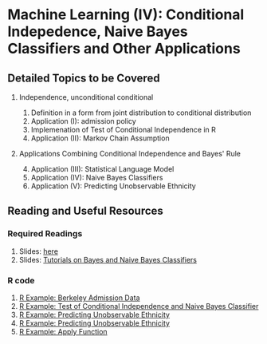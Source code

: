 # Machine Learning (IV): Conditional Indepedence, Naive Bayes Classifiers and Other Applications

## Detailed Topics to be Covered

1. Independence, unconditional conditional
  
    1. Definition in a form from joint distribution to conditional distribution
    2. Application (I): admission policy
    3. Implemenation of Test of Conditional Independence in R
    4. Application (II): Markov Chain Assumption
    
2. Applications Combining Conditional Independence and Bayes' Rule

    4. Application (III): Statistical Language Model
    5. Application (IV): Naive Bayes Classifiers
    5. Application (V): Predicting Unobservable Ethnicity
    
    
## Reading and Useful Resources

### Required Readings

1. Slides: [here](../lecture/mv03_cond_dist04.pdf)
2. Slides: [Tutorials on Bayes and Naive Bayes Classifiers](../lecture/mv03_cond_dist04_tutorial_on_naive-bayes.pdf)

### R code

1. [R Example: Berkeley Admission Data](../lecture/example/mv05_cond_indep00_berkeley.Rmd)
2. [R Example: Test of Conditional Independence and Naive Bayes Classifier](../lecture/example/mv05_cond_indep01.R)
3. [R Example: Predicting Unobservable Ethnicity](../lecture/example/mv05_cond_indep02.Rmd)
4. [R Example: Predicting Unobservable Ethnicity](../lecture/example/mv05_cond_indep02_detailed_example.Rmd)
5. [R Example: Apply Function](../lecture/example/mv05_cond_indep03_apply.Rmd)

